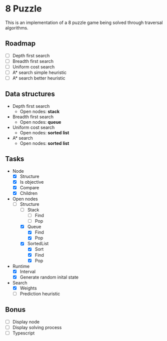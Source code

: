 # 8 Puzzle

This is an implementation of a 8 puzzle game being solved through traversal algorithms.

## Roadmap

- [ ] Depth first search
- [ ] Breadth first search
- [ ] Uniform cost search
- [ ] A\* search simple heuristic
- [ ] A\* search better heuristic

## Data structures

- Depth first search
  - Open nodes: **stack**
- Breadth first search
  - Open nodes: **queue**
- Uniform cost search
  - Open nodes: **sorted list**
- A\* search
  - Open nodes: **sorted list**

## Tasks

- Node
  - [x] Structure
  - [x] Is objective
  - [x] Compare
  - [x] Children
- Open nodes
  - [ ] Structure
    - [ ] Stack
      - [ ] Find
      - [ ] Pop
    - [x] Queue
      - [x] Find
      - [x] Pop
    - [x] SortedList
      - [x] Sort
      - [x] Find
      - [x] Pop
- Runtime
  - [x] Interval
  - [x] Generate random inital state
- Search
  - [x] Weights
  - [ ] Prediction heuristic

## Bonus

- [ ] Display node
- [ ] Display solving process
- [ ] Typescript
